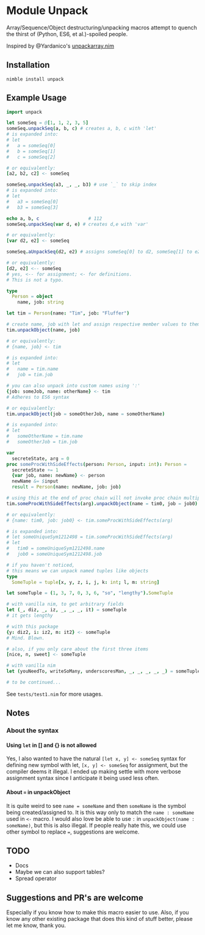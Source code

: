 # Module Unpack

Array/Sequence/Object destructuring/unpacking macros attempt to quench the thirst of (Python, ES6, et al.)-spoiled people.

Inspired by @Yardanico's [unpackarray.nim](https://gist.github.com/Yardanico/b6fee43f6da8a3bbf0fe048063357115)

## Installation

```cli
nimble install unpack
```

## Example Usage

```nim
import unpack

let someSeq = @[1, 1, 2, 3, 5]
someSeq.unpackSeq(a, b, c) # creates a, b, c with 'let'
# is expanded into:
# let
#   a = someSeq[0]
#   b = someSeq[1]
#   c = someSeq[2]

# or equivalently:
[a2, b2, c2] <- someSeq

someSeq.unpackSeq(a3, _, _, b3) # use `_` to skip index
# is expanded into:
# let
#   a3 = someSeq[0]
#   b3 = someSeq[3]

echo a, b, c                  # 112
someSeq.unpackSeq(var d, e) # creates d,e with 'var'

# or equivalently:
[var d2, e2] <- someSeq

someSeq.aUnpackSeq(d2, e2) # assigns someSeq[0] to d2, someSeq[1] to e2

# or equivalently:
[d2, e2] <-- someSeq
# yes, <-- for assignment; <- for definitions.
# This is not a typo.

type
  Person = object
    name, job: string

let tim = Person(name: "Tim", job: "Fluffer")

# create name, job with let and assign respective member values to them
tim.unpackObject(name, job)

# or equivalently:
# {name, job} <- tim

# is expanded into:
# let
#   name = tim.name
#   job = tim.job

# you can also unpack into custom names using ':'
{job: someJob, name: otherName} <- tim
# Adheres to ES6 syntax

# or equivalently:
tim.unpackObject(job = someOtherJob, name = someOtherName)

# is expanded into:
# let
#   someOtherName = tim.name
#   someOtherJob = tim.job

var
  secreteState, arg = 0
proc someProcWithSideEffects(person: Person, input: int): Person =
  secreteState += 1
  {var job, name: newName} <- person
  newName &= $input
  result = Person(name: newName, job: job)

# using this at the end of proc chain will not invoke proc chain multiple times
tim.someProcWithSideEffects(arg).unpackObject(name = tim0, job = job0)

# or equivalently:
# {name: tim0, job: job0} <- tim.someProcWithSideEffects(arg)

# is expanded into:
# let someUniqueSym1212498 = tim.someProcWithSideEffects(arg)
# let
#   tim0 = someUniqueSym1212498.name
#   job0 = someUniqueSym1212498.job

# if you haven't noticed,
# this means we can unpack named tuples like objects
type
  SomeTuple = tuple[x, y, z, i, j, k: int; l, m: string]

let someTuple = (1, 3, 7, 0, 3, 6, "so", "lengthy").SomeTuple

# with vanilla nim, to get arbitrary fields
let (_, diz, _, iz, _, _, _, it) = someTuple
# it gets lengthy

# with this package
{y: diz2, i: iz2, m: it2} <- someTuple
# Mind. Blown.

# also, if you only care about the first three items
[nice, n, sweet] <- someTuple

# with vanilla nim
let (youNeedTo, writeSoMany, underscoresMan, _, _, _, _, _) = someTuple

# to be continued...
```

See `tests/test1.nim` for more usages.

## Notes

### About the syntax

#### Using `let` in [] and {} is not allowed

Yes, I also wanted to have the natural `[let x, y] <- someSeq` syntax for defining new symbol with let, `[x, y] <- someSeq` for assignment, but the compiler deems it illegal. I ended up making settle with more verbose assignment syntax since I anticipate it being used less often.

#### About `=` in unpackObject

It is quite weird to see `name = someName` and then `someName` is the symbol being created/assigned to. It is this way only to match the `name : someName` used in `<-` macro. I would also love be able to use `:` in `unpackObject(name : someName)`, but this is also illegal. If people really hate this, we could use other symbol to replace `=`, suggestions are welcome.

## TODO

- Docs
- Maybe we can also support tables?
- Spread operator

## Suggestions and PR's are welcome

Especially if you know how to make this macro easier to use. Also, if you know any other existing package that does this kind of stuff better, please let me know, thank you.
